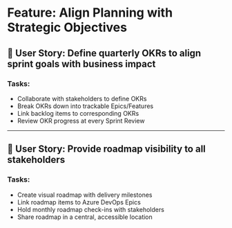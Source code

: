 # Feature: Align Planning with Strategic Objectives

## 🧩 User Story: Define quarterly OKRs to align sprint goals with business impact

### Tasks:
- Collaborate with stakeholders to define OKRs
- Break OKRs down into trackable Epics/Features
- Link backlog items to corresponding OKRs
- Review OKR progress at every Sprint Review

---

## 🧩 User Story: Provide roadmap visibility to all stakeholders

### Tasks:
- Create visual roadmap with delivery milestones
- Link roadmap items to Azure DevOps Epics
- Hold monthly roadmap check-ins with stakeholders
- Share roadmap in a central, accessible location